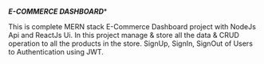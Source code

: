 *************************E-COMMERCE DASHBOARD**************************

This is complete MERN stack E-Commerce Dashboard project with NodeJs Api
and ReactJs Ui. In this project manage & store all the data & CRUD operation to all
the products in the store. SignUp, SignIn, SignOut of Users to Authentication using
JWT.